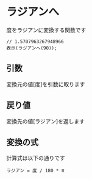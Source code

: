 # ラジアンへ

度をラジアンに変換する関数です

```
// 1.5707963267948966
表示(ラジアンへ(90));
```

## 引数

変換元の値[度]を引数に取ります

## 戻り値

変換先の値[ラジアン]を返します

## 変換の式

計算式は以下の通りです

```
ラジアン = 度 / 180 * π
```